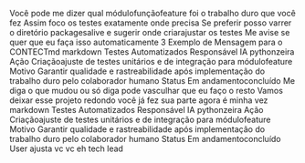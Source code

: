  Você pode me dizer qual módulofunçãofeature foi o trabalho duro que você fez
Assim foco os testes exatamente onde precisa
 Se preferir posso varrer o diretório packagesalive e sugerir onde criarajustar os testes
Me avise se quer que eu faça isso automaticamente
 3 Exemplo de Mensagem para o CONTECTmd
markdown
 Testes Automatizados
 Responsável IA pythonzeira
 Ação Criaçãoajuste de testes unitários e de integração para módulofeature
 Motivo Garantir qualidade e rastreabilidade após implementação do trabalho duro pelo colaborador humano
 Status Em andamentoconcluído
Me diga o que mudou ou só diga pode vasculhar que eu faço o resto
Vamos deixar esse projeto redondo  você já fez sua parte agora é minha vez 
markdown
 Testes Automatizados
 Responsável IA pythonzeira
 Ação Criaçãoajuste de testes unitários e de integração para módulofeature
 Motivo Garantir qualidade e rastreabilidade após implementação do trabalho duro pelo colaborador humano
 Status Em andamentoconcluído
User
ajusta vc vc eh tech lead